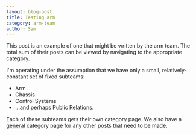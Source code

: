 ```yaml
---
layout: blog-post
title: Testing arm
category: arm-team
author: Sam
---
```


This post is an example of one that might be written by the 
arm team. The total sum of their posts can be viewed by 
navigating to the appropriate category.

<!--excerpt-->

I'm operating under the assumption that we have only a small,
relatively-constant set of fixed subteams:

-   Arm
-   Chassis
-   Control Systems
-   ...and perhaps Public Relations.

Each of these subteams gets their own category page. We also 
have a [general](/general) category page for any other posts
that need to be made.